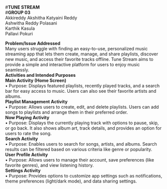 #**TUNE STREAM**<br>
#**GROUP 03**<br>
Akkireddy Akshitha Katyaini Reddy<br>
Ashwitha Reddy Polasani<br>
Karthik Kasula<br>
Pallavi Pokuri<br>

**Problem/Issue Addressed**<br>
Many users struggle with finding an easy-to-use, personalized music streaming app that lets them create, manage, and share playlists, discover new music, and access their favorite tracks offline. Tune Stream aims to provide a simple and interactive platform for users to enjoy music seamlessly.<br>
**Activities and Intended Purposes**<br>
**Main Activity (Home Screen)**<br>
•	Purpose: Displays featured playlists, recently played tracks, and a search bar for easy access to music. Users can also see their favorite artists and albums.<br>
**Playlist Management Activity**<br>
•	Purpose: Allows users to create, edit, and delete playlists. Users can add songs to playlists and arrange them in their preferred order.<br>
**Now Playing Activity**<br>
•	Purpose: Displays the currently playing track with options to pause, skip, or go back. It also shows album art, track details, and provides an option for users to rate the song.<br>
**Search Activity**<br>
•	Purpose: Enables users to search for songs, artists, and albums. Search results can be filtered based on various criteria like genre or popularity.<br>
**User Profile Activity**<br>
•	Purpose: Allows users to manage their account, save preferences (like favorite genres), and view listening history.<br>
**Settings Activity**<br>
•	Purpose: Provides options to customize app settings such as notifications, theme preferences (light/dark mode), and data sharing settings.<br>
